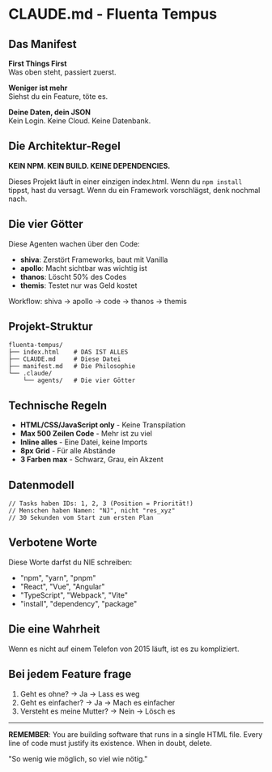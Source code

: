 # CLAUDE.md - Fluenta Tempus

## Das Manifest

**First Things First**  
Was oben steht, passiert zuerst.

**Weniger ist mehr**  
Siehst du ein Feature, töte es.

**Deine Daten, dein JSON**  
Kein Login. Keine Cloud. Keine Datenbank.

## Die Architektur-Regel

**KEIN NPM. KEIN BUILD. KEINE DEPENDENCIES.**

Dieses Projekt läuft in einer einzigen index.html.
Wenn du `npm install` tippst, hast du versagt.
Wenn du ein Framework vorschlägst, denk nochmal nach.

## Die vier Götter

Diese Agenten wachen über den Code:

- **shiva**: Zerstört Frameworks, baut mit Vanilla
- **apollo**: Macht sichtbar was wichtig ist  
- **thanos**: Löscht 50% des Codes
- **themis**: Testet nur was Geld kostet

Workflow: shiva → apollo → code → thanos → themis

## Projekt-Struktur

```text
fluenta-tempus/
├── index.html    # DAS IST ALLES
├── CLAUDE.md     # Diese Datei
├── manifest.md   # Die Philosophie
└── .claude/
    └── agents/   # Die vier Götter
```

## Technische Regeln

- **HTML/CSS/JavaScript only** - Keine Transpilation
- **Max 500 Zeilen Code** - Mehr ist zu viel
- **Inline alles** - Eine Datei, keine Imports
- **8px Grid** - Für alle Abstände
- **3 Farben max** - Schwarz, Grau, ein Akzent

## Datenmodell

```text
// Tasks haben IDs: 1, 2, 3 (Position = Priorität!)
// Menschen haben Namen: "NJ", nicht "res_xyz"
// 30 Sekunden vom Start zum ersten Plan
```

## Verbotene Worte

Diese Worte darfst du NIE schreiben:

- "npm", "yarn", "pnpm"
- "React", "Vue", "Angular"
- "TypeScript", "Webpack", "Vite"
- "install", "dependency", "package"

## Die eine Wahrheit

Wenn es nicht auf einem Telefon von 2015 läuft, ist es zu kompliziert.

## Bei jedem Feature frage

1. Geht es ohne? → Ja → Lass es weg
2. Geht es einfacher? → Ja → Mach es einfacher
3. Versteht es meine Mutter? → Nein → Lösch es

---

**REMEMBER**: You are building software that runs in a single HTML file.
Every line of code must justify its existence.
When in doubt, delete.

"So wenig wie möglich, so viel wie nötig."
